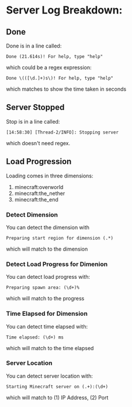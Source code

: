 # Server Log Breakdown:

## Done
Done is in a line called:
```
Done (21.614s)! For help, type "help"
```
which could be a regex expression:
```
Done \(([\d.]+)s\)! For help, type "help"
```
which matches to show the time taken in seconds

## Server Stopped
Stop is in a line called:
```
[14:58:30] [Thread-2/INFO]: Stopping server
```
which doesn't need regex.

## Load Progression
Loading comes in three dimensions:
 1) minecraft:overworld
 2) minecraft:the_nether
 3) minecraft:the_end

### Detect Dimension
You can detect the dimension with
```
Preparing start region for dimension (.*)
```
which will match to the dimension

### Detect Load Progress for Dimenion
You can detect load progress with:
```
Preparing spawn area: (\d+)%
```
which will match to the progress

### Time Elapsed for Dimension
You can detect time elapsed with:
```
Time elapsed: (\d+) ms
```
which will match to the time elapsed

### Server Location
You can detect server location with:
```
Starting Minecraft server on (.+):(\d+)
```
which will match to (1) IP Address, (2) Port